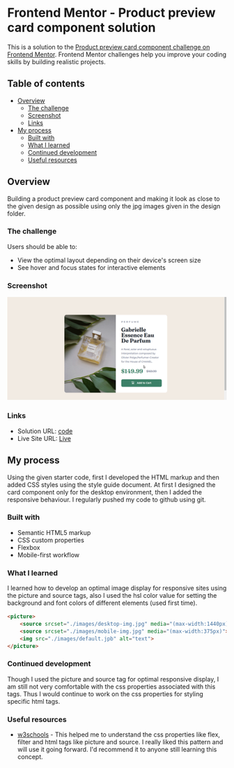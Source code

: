 # Frontend Mentor - Product preview card component solution

This is a solution to the [Product preview card component challenge on Frontend Mentor](https://www.frontendmentor.io/challenges/product-preview-card-component-GO7UmttRfa). Frontend Mentor challenges help you improve your coding skills by building realistic projects. 

## Table of contents

- [Overview](#overview)
  - [The challenge](#the-challenge)
  - [Screenshot](#screenshot)
  - [Links](#links)
- [My process](#my-process)
  - [Built with](#built-with)
  - [What I learned](#what-i-learned)
  - [Continued development](#continued-development)
  - [Useful resources](#useful-resources)



## Overview

Building a product preview card component and making it look as close to the given design as possible using only the jpg images given in the design folder. 

### The challenge

Users should be able to:

- View the optimal layout depending on their device's screen size
- See hover and focus states for interactive elements

### Screenshot

![screenshot of app](./images/screenshot.png)

### Links

- Solution URL: [code](https://github.com/osSidd/product_card)
- Live Site URL: [Live](https://ossidd.github.io/product_card/)

## My process

Using the given starter code, first I developed the HTML markup and then added CSS styles using the style guide document. At first I designed the card component only for the desktop environment, then I added the responsive behaviour. I regularly pushed my code to github using git.

### Built with

- Semantic HTML5 markup
- CSS custom properties
- Flexbox
- Mobile-first workflow

### What I learned

I learned how to develop an optimal image display for responsive sites using the picture and source tags, also I used the hsl color value for setting the background and font colors of different elements (used first time). 

```html
<picture>
	<source srcset="./images/desktop-img.jpg" media="(max-width:1440px)">
	<source srcset="./images/mobile-img.jpg" media="(max-width:375px)"> 
	<img src="./images/default.jpb" alt="text">
</picture>
```

### Continued development

Though I used the picture and source tag for optimal responsive display, I am still not very comfortable with the css properties associated with this tags. Thus I would continue to work on the css properties for styling specific html tags.

### Useful resources

- [w3schools](https://www.w3schools.com/) - This helped me to understand the css properties like flex, filter and html tags like picture and source. I really liked this pattern and will use it going forward. I'd recommend it to anyone still learning this concept.

